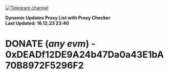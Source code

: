[![Telegram channel](https://img.shields.io/endpoint?url=https://runkit.io/damiankrawczyk/telegram-badge/branches/master?url=https://t.me/n4z4v0d)](https://t.me/n4z4v0d) 

**Dynamic Updates Proxy List with Proxy Checker**  
**Last Updated: 16.12.23 23:40**

# DONATE (_any evm_) - 0xDEADf12DE9A24b47Da0a43E1bA70B8972F5296F2
